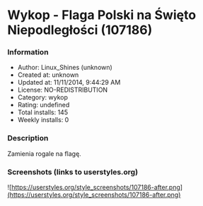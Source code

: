 # Wykop - Flaga Polski na Święto Niepodległości (107186)

### Information
- Author: Linux_Shines (unknown)
- Created at: unknown
- Updated at: 11/11/2014, 9:44:29 AM
- License: NO-REDISTRIBUTION
- Category: wykop
- Rating: undefined
- Total installs: 145
- Weekly installs: 0


### Description
Zamienia rogale na flagę.


### Screenshots (links to userstyles.org)
![https://userstyles.org/style_screenshots/107186-after.png](https://userstyles.org/style_screenshots/107186-after.png)


